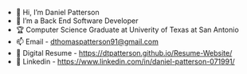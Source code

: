 - 👋 Hi, I’m Daniel Patterson
- 👀 I’m a Back End Software Developer
- 🏆 Computer Science Graduate at Univerity of Texas at San Antonio
- 📫 Email - dthomaspatterson91@gmail.com
- 📸 Digital Resume - https://dtpatterson.github.io/Resume-Website/
- 📲 Linkedin - https://www.linkedin.com/in/daniel-patterson-071991/

<!---
dtpatterson/dtpatterson is a ✨ special ✨ repository because its `README.md` (this file) appears on your GitHub profile.
You can click the Preview link to take a look at your changes.
--->
